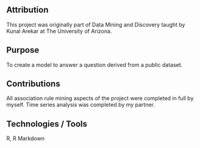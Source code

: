 ## Attribution
This project was originally part of Data Mining and Discovery taught by Kunal Arekar at The University of Arizona.

## Purpose
To create a model to answer a question derived from a public dataset.

## Contributions
All association rule mining aspects of the project were completed in full by myself. Time series analysis was completed by my partner.

## Technologies / Tools
R, R Markdown
